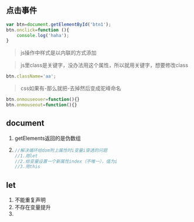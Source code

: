 ## 点击事件

```javascript
var btn=document.getElementById('btn1');
btn.onclick=function (){
    console.log('haha');
}
```

> js操作中样式是以内联的方式添加

> js里class是关键字，没办法用这个属性，所以就用关键字，想要修改class

```javascript
btn.className='aa';
```

> css如果有-那么就把-去掉然后变成驼峰命名

```javascript
btn.onmouseover=function(){}
btn.onmouseout=function(){}
```

## document

1. getElements返回的是伪数组
2. ```javascript
   //解决循环给dom附上属性时i变量i穿透的问题
   //1.用let
   //2.给变量设置一个新属性index（不唯一），值为i
   //3.用this
   ```

## let

1. 不能重复声明
2. 不存在变量提升
3.

